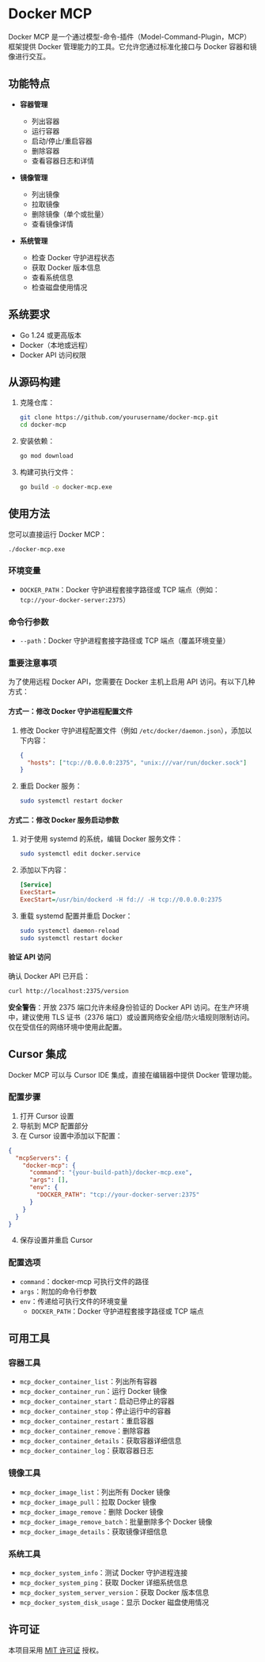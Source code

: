 # Docker MCP

Docker MCP 是一个通过模型-命令-插件（Model-Command-Plugin，MCP）框架提供 Docker 管理能力的工具。它允许您通过标准化接口与 Docker 容器和镜像进行交互。

## 功能特点

- **容器管理**
  - 列出容器
  - 运行容器
  - 启动/停止/重启容器
  - 删除容器
  - 查看容器日志和详情

- **镜像管理**
  - 列出镜像
  - 拉取镜像
  - 删除镜像（单个或批量）
  - 查看镜像详情

- **系统管理**
  - 检查 Docker 守护进程状态
  - 获取 Docker 版本信息
  - 查看系统信息
  - 检查磁盘使用情况

## 系统要求

- Go 1.24 或更高版本
- Docker（本地或远程）
- Docker API 访问权限

## 从源码构建

1. 克隆仓库：
   ```bash
   git clone https://github.com/yourusername/docker-mcp.git
   cd docker-mcp
   ```

2. 安装依赖：
   ```bash
   go mod download
   ```

3. 构建可执行文件：
   ```bash
   go build -o docker-mcp.exe
   ```

## 使用方法

您可以直接运行 Docker MCP：

```bash
./docker-mcp.exe
```

### 环境变量

- `DOCKER_PATH`：Docker 守护进程套接字路径或 TCP 端点（例如：`tcp://your-docker-server:2375`）

### 命令行参数

- `--path`：Docker 守护进程套接字路径或 TCP 端点（覆盖环境变量）

### 重要注意事项

为了使用远程 Docker API，您需要在 Docker 主机上启用 API 访问。有以下几种方式：

#### 方式一：修改 Docker 守护进程配置文件

1. 修改 Docker 守护进程配置文件（例如 `/etc/docker/daemon.json`），添加以下内容：
   ```json
   {
     "hosts": ["tcp://0.0.0.0:2375", "unix:///var/run/docker.sock"]
   }
   ```

2. 重启 Docker 服务：
   ```bash
   sudo systemctl restart docker
   ```

#### 方式二：修改 Docker 服务启动参数

1. 对于使用 systemd 的系统，编辑 Docker 服务文件：
   ```bash
   sudo systemctl edit docker.service
   ```

2. 添加以下内容：
   ```ini
   [Service]
   ExecStart=
   ExecStart=/usr/bin/dockerd -H fd:// -H tcp://0.0.0.0:2375
   ```

3. 重载 systemd 配置并重启 Docker：
   ```bash
   sudo systemctl daemon-reload
   sudo systemctl restart docker
   ```

#### 验证 API 访问

确认 Docker API 已开启：
```bash
curl http://localhost:2375/version
```

**安全警告**：开放 2375 端口允许未经身份验证的 Docker API 访问。在生产环境中，建议使用 TLS 证书（2376 端口）或设置网络安全组/防火墙规则限制访问。仅在受信任的网络环境中使用此配置。

## Cursor 集成

Docker MCP 可以与 Cursor IDE 集成，直接在编辑器中提供 Docker 管理功能。

### 配置步骤

1. 打开 Cursor 设置
2. 导航到 MCP 配置部分
3. 在 Cursor 设置中添加以下配置：

```json
{
  "mcpServers": {
    "docker-mcp": {
      "command": "{your-build-path}/docker-mcp.exe",
      "args": [],
      "env": {
        "DOCKER_PATH": "tcp://your-docker-server:2375"
      }
    }
  }
}
```

4. 保存设置并重启 Cursor

### 配置选项

- `command`：docker-mcp 可执行文件的路径
- `args`：附加的命令行参数
- `env`：传递给可执行文件的环境变量
  - `DOCKER_PATH`：Docker 守护进程套接字路径或 TCP 端点

## 可用工具

### 容器工具

- `mcp_docker_container_list`：列出所有容器
- `mcp_docker_container_run`：运行 Docker 镜像
- `mcp_docker_container_start`：启动已停止的容器
- `mcp_docker_container_stop`：停止运行中的容器
- `mcp_docker_container_restart`：重启容器
- `mcp_docker_container_remove`：删除容器
- `mcp_docker_container_details`：获取容器详细信息
- `mcp_docker_container_log`：获取容器日志

### 镜像工具

- `mcp_docker_image_list`：列出所有 Docker 镜像
- `mcp_docker_image_pull`：拉取 Docker 镜像
- `mcp_docker_image_remove`：删除 Docker 镜像
- `mcp_docker_image_remove_batch`：批量删除多个 Docker 镜像
- `mcp_docker_image_details`：获取镜像详细信息

### 系统工具

- `mcp_docker_system_info`：测试 Docker 守护进程连接
- `mcp_docker_system_ping`：获取 Docker 详细系统信息
- `mcp_docker_system_server_version`：获取 Docker 版本信息
- `mcp_docker_system_disk_usage`：显示 Docker 磁盘使用情况

## 许可证

本项目采用 [MIT 许可证](LICENSE) 授权。 